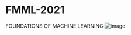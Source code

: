 # FMML-2021
FOUNDATIONS OF MACHINE LEARNING
![image](https://user-images.githubusercontent.com/66083579/153562815-2d778c69-dcdf-492d-a5e5-8cf259883029.png)
